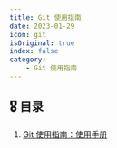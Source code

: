 ```yaml
---
title: Git 使用指南
date: 2023-01-29
icon: git
isOriginal: true
index: false
category:
    - Git 使用指南
---
```


## 🎖️ 目录

1.  [Git 使用指南：使用手册](20220209-git-guide.md)
